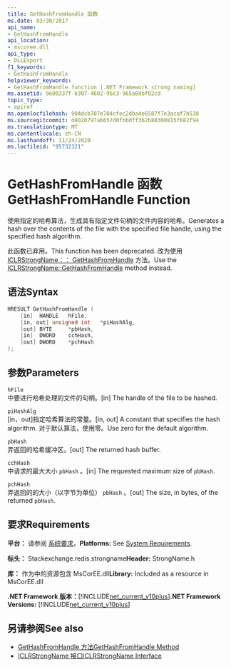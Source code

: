 ```yaml
---
title: GetHashFromHandle 函数
ms.date: 03/30/2017
api_name:
- GetHashFromHandle
api_location:
- mscoree.dll
api_type:
- DLLExport
f1_keywords:
- GetHashFromHandle
helpviewer_keywords:
- GetHashFromHandle function [.NET Framework strong naming]
ms.assetid: 9e00337f-b307-4602-9bc3-965a8dbf02cd
topic_type:
- apiref
ms.openlocfilehash: 904dcb707e704cfec2dba4e6587f7e3acaf7b538
ms.sourcegitcommit: d8020797a6657d0fbbdff362b80300815f682f94
ms.translationtype: MT
ms.contentlocale: zh-CN
ms.lasthandoff: 11/24/2020
ms.locfileid: "95732321"
---
```

# <a name="gethashfromhandle-function"></a><span data-ttu-id="d183e-102">GetHashFromHandle 函数</span><span class="sxs-lookup"><span data-stu-id="d183e-102">GetHashFromHandle Function</span></span>

<span data-ttu-id="d183e-103">使用指定的哈希算法，生成具有指定文件句柄的文件内容的哈希。</span><span class="sxs-lookup"><span data-stu-id="d183e-103">Generates a hash over the contents of the file with the specified file handle, using the specified hash algorithm.</span></span>  
  
 <span data-ttu-id="d183e-104">此函数已弃用。</span><span class="sxs-lookup"><span data-stu-id="d183e-104">This function has been deprecated.</span></span> <span data-ttu-id="d183e-105">改为使用 [ICLRStrongName：： GetHashFromHandle](../hosting/iclrstrongname-gethashfromhandle-method.md) 方法。</span><span class="sxs-lookup"><span data-stu-id="d183e-105">Use the [ICLRStrongName::GetHashFromHandle](../hosting/iclrstrongname-gethashfromhandle-method.md) method instead.</span></span>  
  
## <a name="syntax"></a><span data-ttu-id="d183e-106">语法</span><span class="sxs-lookup"><span data-stu-id="d183e-106">Syntax</span></span>  
  
```cpp  
HRESULT GetHashFromHandle (  
    [in]  HANDLE   hFile,  
    [in, out] unsigned int   *piHashAlg,  
    [out] BYTE     *pbHash,  
    [in]  DWORD    cchHash,  
    [out] DWORD    *pchHash  
);  
```  
  
## <a name="parameters"></a><span data-ttu-id="d183e-107">参数</span><span class="sxs-lookup"><span data-stu-id="d183e-107">Parameters</span></span>  

 `hFile`  
 <span data-ttu-id="d183e-108">中要进行哈希处理的文件的句柄。</span><span class="sxs-lookup"><span data-stu-id="d183e-108">[in] The handle of the file to be hashed.</span></span>  
  
 `piHashAlg`  
 <span data-ttu-id="d183e-109">[in，out]指定哈希算法的常量。</span><span class="sxs-lookup"><span data-stu-id="d183e-109">[in, out] A constant that specifies the hash algorithm.</span></span> <span data-ttu-id="d183e-110">对于默认算法，使用零。</span><span class="sxs-lookup"><span data-stu-id="d183e-110">Use zero for the default algorithm.</span></span>  
  
 `pbHash`  
 <span data-ttu-id="d183e-111">弄返回的哈希缓冲区。</span><span class="sxs-lookup"><span data-stu-id="d183e-111">[out] The returned hash buffer.</span></span>  
  
 `cchHash`  
 <span data-ttu-id="d183e-112">中请求的最大大小 `pbHash` 。</span><span class="sxs-lookup"><span data-stu-id="d183e-112">[in] The requested maximum size of `pbHash`.</span></span>  
  
 `pchHash`  
 <span data-ttu-id="d183e-113">弄返回的的大小（以字节为单位） `pbHash` 。</span><span class="sxs-lookup"><span data-stu-id="d183e-113">[out] The size, in bytes, of the returned `pbHash`.</span></span>  
  
## <a name="requirements"></a><span data-ttu-id="d183e-114">要求</span><span class="sxs-lookup"><span data-stu-id="d183e-114">Requirements</span></span>  

 <span data-ttu-id="d183e-115">**平台：** 请参阅 [系统要求](../../get-started/system-requirements.md)。</span><span class="sxs-lookup"><span data-stu-id="d183e-115">**Platforms:** See [System Requirements](../../get-started/system-requirements.md).</span></span>  
  
 <span data-ttu-id="d183e-116">**标头：** Stackexchange.redis.strongname</span><span class="sxs-lookup"><span data-stu-id="d183e-116">**Header:** StrongName.h</span></span>  
  
 <span data-ttu-id="d183e-117">**库：** 作为中的资源包含 MsCorEE.dll</span><span class="sxs-lookup"><span data-stu-id="d183e-117">**Library:** Included as a resource in MsCorEE.dll</span></span>  
  
 <span data-ttu-id="d183e-118">**.NET Framework 版本：**[!INCLUDE[net_current_v10plus](../../../../includes/net-current-v10plus-md.md)]</span><span class="sxs-lookup"><span data-stu-id="d183e-118">**.NET Framework Versions:** [!INCLUDE[net_current_v10plus](../../../../includes/net-current-v10plus-md.md)]</span></span>  
  
## <a name="see-also"></a><span data-ttu-id="d183e-119">另请参阅</span><span class="sxs-lookup"><span data-stu-id="d183e-119">See also</span></span>

- [<span data-ttu-id="d183e-120">GetHashFromHandle 方法</span><span class="sxs-lookup"><span data-stu-id="d183e-120">GetHashFromHandle Method</span></span>](../hosting/iclrstrongname-gethashfromhandle-method.md)
- [<span data-ttu-id="d183e-121">ICLRStrongName 接口</span><span class="sxs-lookup"><span data-stu-id="d183e-121">ICLRStrongName Interface</span></span>](../hosting/iclrstrongname-interface.md)
